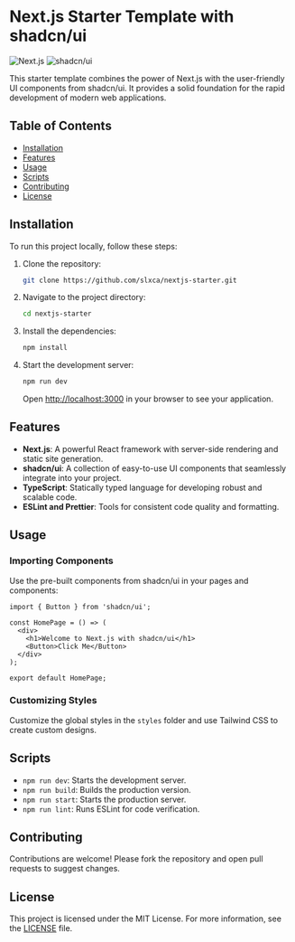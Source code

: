 # Next.js Starter Template with shadcn/ui

![Next.js](https://img.shields.io/badge/Next.js-14.2.3-black?style=for-the-badge&logo=next.js)
![shadcn/ui](https://img.shields.io/badge/shadcn/ui-0.8.0-white?style=for-the-badge)

This starter template combines the power of Next.js with the user-friendly UI components from shadcn/ui. It provides a solid foundation for the rapid development of modern web applications.

## Table of Contents

- [Installation](#installation)
- [Features](#features)
- [Usage](#usage)
- [Scripts](#scripts)
- [Contributing](#contributing) 
- [License](#license)

## Installation

To run this project locally, follow these steps:

1. Clone the repository:
    ```bash
    git clone https://github.com/slxca/nextjs-starter.git
    ```
2. Navigate to the project directory:
    ```bash
    cd nextjs-starter
    ```
3. Install the dependencies:
    ```bash
    npm install
    ```
4. Start the development server:
    ```bash
    npm run dev
    ```
   Open [http://localhost:3000](http://localhost:3000) in your browser to see your application.

## Features

- **Next.js**: A powerful React framework with server-side rendering and static site generation.
- **shadcn/ui**: A collection of easy-to-use UI components that seamlessly integrate into your project.
- **TypeScript**: Statically typed language for developing robust and scalable code.
- **ESLint and Prettier**: Tools for consistent code quality and formatting.

## Usage

### Importing Components

Use the pre-built components from shadcn/ui in your pages and components:

```tsx
import { Button } from 'shadcn/ui';

const HomePage = () => (
  <div>
    <h1>Welcome to Next.js with shadcn/ui</h1>
    <Button>Click Me</Button>
  </div>
);

export default HomePage;
```

### Customizing Styles

Customize the global styles in the `styles` folder and use Tailwind CSS to create custom designs.

## Scripts

- `npm run dev`: Starts the development server.
- `npm run build`: Builds the production version.
- `npm run start`: Starts the production server.
- `npm run lint`: Runs ESLint for code verification.

## Contributing

Contributions are welcome! Please fork the repository and open pull requests to suggest changes.

## License

This project is licensed under the MIT License. For more information, see the [LICENSE](LICENSE) file.
